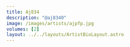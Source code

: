 ```yaml
---
title: Aj834
description: "@aj8340"
image: /images/artists/ajpfp.jpg
volumes: [2]
layout: ../../layouts/ArtistBioLayout.astro
---
```


